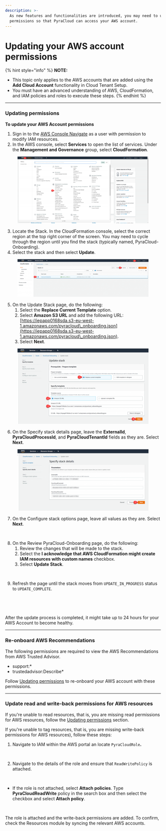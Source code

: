 ```yaml
---
description: >-
  As new features and functionalities are introduced, you may need to update
  permissions so that PyraCloud can access your AWS account.
---
```


# Updating your AWS account permissions

{% hint style="info" %}
**NOTE:**

* This topic only applies to the AWS accounts that are added using the **Add Cloud Account** functionality in Cloud Tenant Setup.
* You must have an advanced understanding of AWS, CloudFormation, and IAM policies and roles to execute these steps.
{% endhint %}

***

### Updating permissions

**To update your AWS Account permissions**&#x20;

1. Sign in to the [AWS Console Navigate](https://aws.amazon.com/console/) as a user with permission to modify IAM resources.
2. In the AWS console, select **Services** to open the list of services. Under the **Management and Governance** group, select **CloudFormation**.

<figure><img src="../../../.gitbook/assets/CloudFormation.png" alt=""><figcaption></figcaption></figure>

3. Locate the Stack. In the CloudFormation console, select the correct region at the top right corner of the screen. You may need to cycle through the region until you find the stack (typically named, PyraCloud-Onboarding).
4. Select the stack and then select **Update**.

<figure><img src="../../../.gitbook/assets/AWS-stack.png" alt=""><figcaption></figcaption></figure>

5. On the Update Stack page, do the following:
   1. Select the **Replace Current Template** option.&#x20;
   2. Select **Amazon S3 URL** and add the following URL: [https://iepapp0168sda.s3-eu-west-1.amazonaws.com/pyracloud\_onboarding.json](https://iepapp0168sda.s3-eu-west-1.amazonaws.com/pyracloud\_onboarding.json).
   3. Select **Next**.

<figure><img src="../../../.gitbook/assets/Update-stack.png" alt=""><figcaption></figcaption></figure>

6. On the Specify stack details page, leave the **ExternalId**, **PyraCloudProcessId**, and **PyraCloudTenantId** fields as they are. Select **Next**.

<figure><img src="../../../.gitbook/assets/Specify-stack-details.png" alt=""><figcaption></figcaption></figure>

7. On the Configure stack options page, leave all values as they are. Select **Next**.

<figure><img src="https://help.pyracloud.com/wp-content/uploads/2019/09/image-8-e1569334641963-1024x759.png" alt=""><figcaption></figcaption></figure>

8. On the Review PyraCloud-Onboarding page, do the following:
   1. Review the changes that will be made to the stack.
   2. Select the **I acknowledge that AWS CloudFormation might create IAM resources with custom names** checkbox.
   3. Select **Update Stack**.

<figure><img src="https://help.pyracloud.com/wp-content/uploads/2019/09/image-10-e1569334737269-563x1024.png" alt=""><figcaption></figcaption></figure>

9. Refresh the page until the stack moves from `UPDATE_IN_PROGRESS` status to `UPDATE_COMPLETE`.

<figure><img src="https://help.pyracloud.com/wp-content/uploads/2019/09/image-13-1024x521.png" alt=""><figcaption></figcaption></figure>

<figure><img src="https://help.pyracloud.com/wp-content/uploads/2019/09/image-14-1024x521.png" alt=""><figcaption></figcaption></figure>

After the update process is completed, it might take up to 24 hours for your AWS Account to become healthy.

***

### Re-onboard AWS Recommendations <a href="#re-onboard-aws-recommendations" id="re-onboard-aws-recommendations"></a>

The following permissions are required to view the AWS Recommendations from AWS Trusted Advisor.

* support:\*
* trustedadvisor:Describe\*

Follow [Updating permissions](https://docs.client.softwareone.com/\~/changes/ubJ3Ze8RzZJIWDI83Rkn/set-up/update-your-aws-account-permissions#updating-the-permissions) to re-onboard your AWS account with these permissions.

***

### Update read and write-back permissions for AWS resources <a href="#update-read-and-write-back-permissions-for-aws-resources" id="update-read-and-write-back-permissions-for-aws-resources"></a>

If you're unable to read resources, that is, you are missing read permissions for AWS resources, follow the [Updating permissions](https://docs.client.softwareone.com/\~/changes/ubJ3Ze8RzZJIWDI83Rkn/set-up/update-your-aws-account-permissions#updating-the-permissions) section.

If you're unable to tag resources, that is, you are missing write-back permissions for AWS resources), follow these steps:

1. Navigate to IAM within the AWS portal an locate `PyraCloudRole`**.**

<figure><img src="https://help.pyracloud.com/wp-content/uploads/2020/10/image-27.png" alt=""><figcaption></figcaption></figure>

2. Navigate to the details of the role and ensure that `ReadWritePolicy` is attached.&#x20;

<figure><img src="https://help.pyracloud.com/wp-content/uploads/2020/10/image-28.png" alt=""><figcaption></figcaption></figure>

* If the role is not attached, select **Attach policies**. Type **PyraCloudReadWrite** policy in the search box and then select the checkbox and select **Attach policy**.

<figure><img src="https://help.pyracloud.com/wp-content/uploads/2020/10/image-31.png" alt=""><figcaption></figcaption></figure>

The role is attached and the write-back permissions are added. To confirm, check the Resources module by syncing the relevant AWS accounts.

